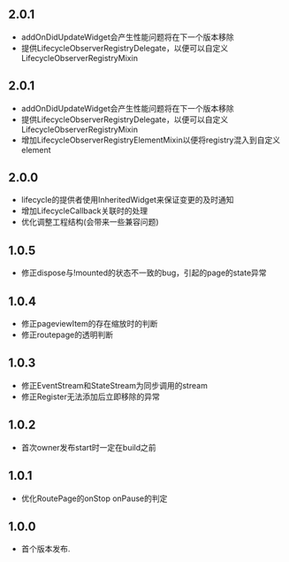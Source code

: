 ## 2.0.1

* addOnDidUpdateWidget会产生性能问题将在下一个版本移除
* 提供LifecycleObserverRegistryDelegate，以便可以自定义LifecycleObserverRegistryMixin

## 2.0.1

* addOnDidUpdateWidget会产生性能问题将在下一个版本移除
* 提供LifecycleObserverRegistryDelegate，以便可以自定义LifecycleObserverRegistryMixin
* 增加LifecycleObserverRegistryElementMixin以便将registry混入到自定义element

## 2.0.0

* lifecycle的提供者使用InheritedWidget来保证变更的及时通知
* 增加LifecycleCallback关联时的处理
* 优化调整工程结构(会带来一些兼容问题)

## 1.0.5

* 修正dispose与!mounted的状态不一致的bug，引起的page的state异常

## 1.0.4

* 修正pageviewItem的存在缩放时的判断
* 修正routepage的透明判断

## 1.0.3

* 修正EventStream和StateStream为同步调用的stream
* 修正Register无法添加后立即移除的异常

## 1.0.2

* 首次owner发布start时一定在build之前

## 1.0.1

* 优化RoutePage的onStop onPause的判定

## 1.0.0

* 首个版本发布.

